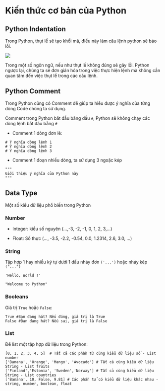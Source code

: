 # Kiến thức cơ bản của Python

## Python Indentation

Trong Python, thụt lề sẽ tạo khối mã, điều này làm câu lệnh python sẽ báo lỗi.

<img src="https://imgur.com/uvSytVy.png">

Trong một số ngôn ngữ, nếu như thụt lề không đúng sẽ gây lỗi. Python ngược lại, chúng ta sẽ đơn giản hóa trong việc thực hiện lệnh mà không cần quan tâm đến việc thụt lề trong các câu lệnh.

## Python Comment

Trong Python cũng có Comment để giúp ta hiểu được ý nghĩa của từng dòng Code chúng ta sử dụng.

Comment trong Python bắt đầu bằng dấu `#`, Python sẽ không chạy các dòng lệnh bắt đầu bằng `#`

- Comment 1 dòng đơn lẻ:

```
# Ý nghĩa dòng lệnh 1
# Ý nghĩa dòng lệnh 2
# Ý nghĩa dòng lệnh 3
```

- Comment 1 đoạn nhiều dòng, ta sử dụng 3 ngoặc kép

```
"""
Giới thiệu ý nghĩa của Python này
"""
```

## Data Type

Một số kiểu dữ liệu phổ biến trong Python

### Number

- Integer: kiểu số nguyên (...,-3, -2, -1, 0, 1, 2, 3,...)

- Float: Số thực (..., -3.5, -2.2, -0.54, 0.0, 1.2314, 2.6, 3.0, ...)

### String

Tập hợp 1 hay nhiều ký tự dưới 1 dấu nháy đơn `('...')` hoặc nháy kép `("...")`

```
'Hello, World !'

"Welcome to Python"
```

### Booleans

Giá trị `True` hoặc `False`:

```
True #Bạn đang hát? Nếu đúng, giá trị là True
False #Bạn đang hát? Nếu sai, giá trị là False
```

### List

Để list một tập hợp dữ liệu trong Python:

```
[0, 1, 2, 3, 4, 5]  # Tất cả các phần từ cùng kiểu dữ liệu số - List number
['Banana', 'Orange', 'Mango', 'Avocado'] # Tất cả cùng kiểu dữ liệu String - List fruits
['Finland','Estonia', 'Sweden','Norway'] # Tất cả cùng kiểu dữ liệu String - List countries
['Banana', 10, False, 9.81] # Các phần tử có kiểu dữ liệu khác nhau - string, number, boolean, float
```

